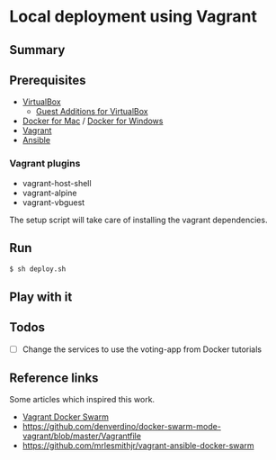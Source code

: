 # Local deployment using Vagrant

## Summary

## Prerequisites

- [VirtualBox](https://www.virtualbox.org/)
  - [Guest Additions for VirtualBox](https://docs.oracle.com/cd/E36500_01/E36502/html/qs-guest-additions.html)
- [Docker for Mac](https://docs.docker.com/docker-for-mac/) / [Docker for Windows](https://docs.docker.com/docker-for-windows/)
- [Vagrant](https://www.vagrantup.com/)
- [Ansible](https://www.ansible.com/)

### Vagrant plugins

- vagrant-host-shell
- vagrant-alpine
- vagrant-vbguest

The setup script will take care of installing the vagrant dependencies.

## Run

```sh
$ sh deploy.sh
```

## Play with it


## Todos

- [ ] Change the services to use the voting-app from Docker tutorials


## Reference links

Some articles which inspired this work.

- [Vagrant Docker Swarm](http://jamesdmorgan.github.io/2016/docker-swarm/)
- https://github.com/denverdino/docker-swarm-mode-vagrant/blob/master/Vagrantfile
- https://github.com/mrlesmithjr/vagrant-ansible-docker-swarm